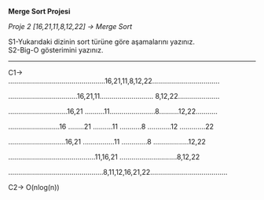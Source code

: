 **Merge Sort Projesi**  

*Proje 2
[16,21,11,8,12,22] -> Merge Sort*

S1-Yukarıdaki dizinin sort türüne göre aşamalarını yazınız.  
S2-Big-O gösterimini yazınız.  


---


C1->  
.................................................16,21,11,8,12,22..................................  

...................................16,21,11...........................             8,12,22.....................
  
..............................16,21   ..........11.......................8..........12,22...........
  
..........................16  ........21  ..........11  ...........8  ............12  .............22
  
  
  
  
  
.............................16,21  ................11  .............8  ..................12,22 
  
  
 
............................................11,16,21  .............................8,12,22
  
................................................8,11,12,16,21,22.......................................

C2-> O(nlog(n))